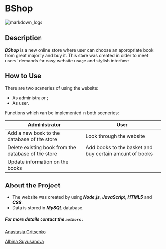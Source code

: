 # BShop

![markdown_logo](https://www.freevector.com/uploads/vector/preview/30227/BookClipartSet_02.jpg)

## Description

**_BShop_** is a new online store where user can choose an appropriate book from great majority and buy it. This store
was created in order to meet users' demands for easy website usage and stylish interface.

## How to Use

There are two sceneries of using the website:

- As administrator ;
- As user.

Functions which can be implemented in both sceneries:

| Administrator                                       | User                                                    |
| --------------------------------------------------- | ------------------------------------------------------- |
| Add a new book to the database of the store         | Look through the website                                |
| Delete existing book from the database of the store | Add books to the basket and buy certain amount of books |
| Update information on the books                     |

## About the Project

- The website was created by using _**Node.js**_, _**JavaScript**_, _**HTML5**_ and _**CSS**_.
- Data is stored in _**MySQL**_ database.

##### For more details contact the `authors` :

[Anastasia Gritsenko](https://instagram.com/gritsenko_anastasia?utm_medium=copy_link)

[Albina Suyusanova](https://instagram.com/_albina_3107?utm_medium=copy_link)

